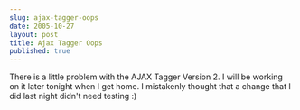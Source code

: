 ```yaml
---
slug: ajax-tagger-oops
date: 2005-10-27
layout: post
title: Ajax Tagger Oops
published: true
---
```

There is a little problem with the AJAX Tagger Version 2.  I will be working on it later tonight when I get home.  I mistakenly thought that a change that I did last night didn't need testing :)<img class="posterous_download_image" src="https://blogger.googleusercontent.com/tracker/8109338-113041398918855016?l=www.kinlan.co.uk%2Findex.html" height="1" alt="" width="1" />

